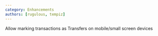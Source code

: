 ```yaml
---
category: Enhancements
authors: [rugulous, tempiz]
---
```


Allow marking transactions as Transfers on mobile/small screen devices
